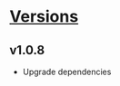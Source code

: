 # [Versions](https://github.com/Tracktor/design-system-tracktor/releases)

## v1.0.8
- Upgrade dependencies
